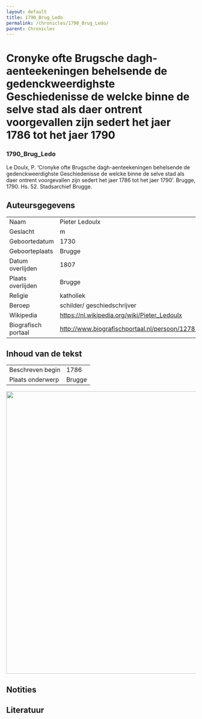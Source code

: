 ```yaml
---
layout: default
title: 1790_Brug_Ledo
permalink: /chronicles/1790_Brug_Ledo/
parent: Chronicles
--- 
```



# Cronyke ofte Brugsche dagh-aenteekeningen behelsende de gedenckweerdighste Geschiedenisse de welcke binne de selve stad als daer ontrent voorgevallen zijn sedert het jaer 1786 tot het jaer 1790 

### 1790_Brug_Ledo 

Le Doulx, P. ‘Cronyke ofte Brugsche dagh-aenteekeningen behelsende de gedenckweerdighste Geschiedenisse de welcke binne de selve stad als daer ontrent voorgevallen zijn sedert het jaer 1786 tot het jaer 1790’. Brugge, 1790. Hs. 52. Stadsarchief Brugge. 

## Auteursgegevens 

| | | 
| --------------- | --------------- | 
| Naam | Pieter Ledoulx | 
| Geslacht | m | 
| Geboortedatum | 1730 | 
| Geboorteplaats | Brugge | 
| Datum overlijden | 1807 | 
| Plaats overlijden | Brugge | 
| Religie | katholiek | 
| Beroep | schilder/ geschiedschrijver | 
| Wikipedia | https://nl.wikipedia.org/wiki/Pieter_Ledoulx | 
| Biografisch portaal | http://www.biografischportaal.nl/persoon/12781379 | 

## Inhoud van de tekst 

| | | 
| --------------- | --------------- | 
| Beschreven begin | 1786 | 
| Plaats onderwerp | Brugge | 

[<img src="..\..\barplots_chronicles\1790_Brug_Ledo.jpg" width="750"/>](..\..\barplots_chronicles\1790_Brug_Ledo.jpg) 

## Notities 

## Literatuur 

